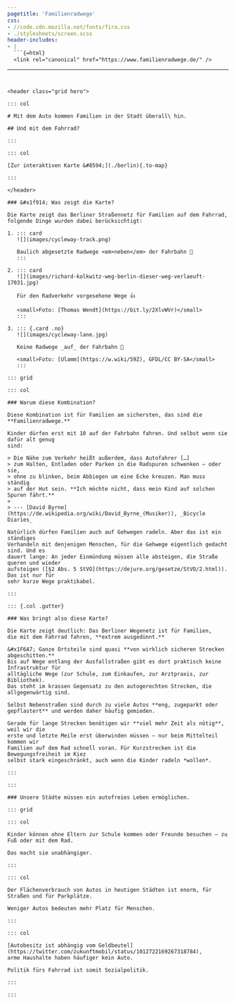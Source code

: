```yaml
---
pagetitle: 'Familienradwege'
css:
- //code.cdn.mozilla.net/fonts/fira.css
- ./stylesheets/screen.scss
header-includes:
- |
  ```{=html}
  <link rel="canonical" href="https://www.familienradwege.de/" />
  ```
---
```


<header class="grid hero">

::: col

# Mit dem Auto kommen Familien in der Stadt überall\ hin.

## Und mit dem Fahrrad?

:::

::: col

[Zur interaktiven Karte &#8594;](./berlin){.to-map}

:::

</header>

### &#x1f914; Was zeigt die Karte?

Die Karte zeigt das Berliner Straßennetz für Familien auf dem Fahrrad,
folgende Dinge wurden dabei berücksichtigt:

1. ::: card
   ![](images/cycleway-track.png)

   Baulich abgesetzte Radwege <em>neben</em> der Fahrbahn 🎉
   :::

2. ::: card
   ![](images/richard-kolkwitz-weg-berlin-dieser-weg-verlaeuft-17031.jpg)

   Für den Radverkehr vorgesehene Wege 👍

   <small>Foto: [Thomas Wendt](https://bit.ly/2XlvWVr)</small>
   :::

3. ::: {.card .no}
   ![](images/cycleway-lane.jpg)

   Keine Radwege _auf_ der Fahrbahn 🙈

   <small>Foto: [Ulamm](https://w.wiki/59Z), GFDL/CC BY-SA</small>
   :::

::: grid

::: col

### Warum diese Kombination?

Diese Kombination ist für Familien am sichersten, das sind die **Familienradwege.**

Kinder dürfen erst mit 10 auf der Fahrbahn fahren. Und selbst wenn sie dafür alt genug
sind:

> Die Nähe zum Verkehr heißt außerdem, dass Autofahrer […]
> zum Halten, Entladen oder Parken in die Radspuren schwenken – oder sie,
> ohne zu blinken, beim Abbiegen um eine Ecke kreuzen. Man muss ständig
> auf der Hut sein. **Ich möchte nicht, dass mein Kind auf solchen Spuren fährt.**
>
> --- [David Byrne](https://de.wikipedia.org/wiki/David_Byrne_(Musiker)), _Bicycle Diaries_

Natürlich dürfen Familien auch auf Gehwegen radeln. Aber das ist ein ständiges
Verhandeln mit denjenigen Menschen, für die Gehwege eigentlich gedacht sind. Und es
dauert lange: An jeder Einmündung müssen alle absteigen, die Straße queren und wieder
aufsteigen ([§2 Abs. 5 StVO](https://dejure.org/gesetze/StVO/2.html)). Das ist nur für
sehr kurze Wege praktikabel.

:::

::: {.col .gutter}

### Was bringt also diese Karte?

Die Karte zeigt deutlich: Das Berliner Wegenetz ist für Familien,
die mit dem Fahrrad fahren, **extrem ausgedünnt.**

&#x1F6A7; Ganze Ortsteile sind quasi **von wirklich sicheren Strecken abgeschitten.**
Bis auf Wege entlang der Ausfallstraßen gibt es dort praktisch keine Infrastruktur für
alltägliche Wege (zur Schule, zum Einkaufen, zur Arztpraxis, zur Bibliothek).
Das steht im krassen Gegensatz zu den autogerechten Strecken, die allgegenwärtig sind.

Selbst Nebenstraßen sind durch zu viele Autos **eng, zugeparkt oder gepflastert** und werden daher häufig gemieden.

Gerade für lange Strecken benötigen wir **viel mehr Zeit als nötig**, weil wir die 
erste und letzte Meile erst überwinden müssen – nur beim Mittelteil kommen wir 
Familien auf dem Rad schnell voran. Für Kurzstrecken ist die Bewegungsfreiheit im Kiez 
selbst stark eingeschränkt, auch wenn die Kinder radeln *wollen*.

:::

:::

### Unsere Städte müssen ein autofreies Leben ermöglichen.

::: grid

::: col

Kinder können ohne Eltern zur Schule kommen oder Freunde besuchen — zu Fuß oder mit dem Rad.

Das macht sie unabhängiger.

:::

::: col

Der Flächenverbrauch von Autos in heutigen Städten ist enorm, für Straßen und für Parkplätze.

Weniger Autos bedeuten mehr Platz für Menschen.

:::

::: col

[Autobesitz ist abhängig vom Geldbeutel](https://twitter.com/zukunftmobil/status/1012722169267318784),
arme Haushalte haben häufiger kein Auto.

Politik fürs Fahrrad ist somit Sozialpolitik.

:::

:::
